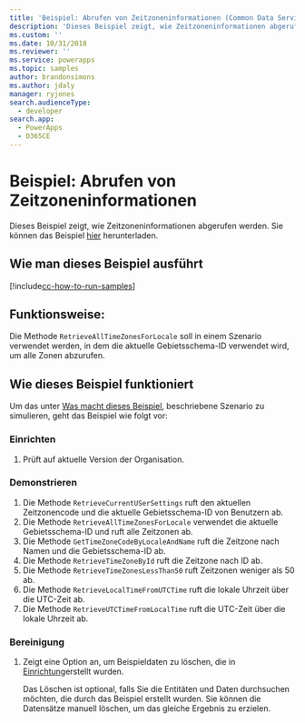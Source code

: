 ```yaml
---
title: 'Beispiel: Abrufen von Zeitzoneninformationen (Common Data Service for Apps) | Microsoft Docs'
description: 'Dieses Beispiel zeigt, wie Zeitzoneninformationen abgerufen werden.'
ms.custom: ''
ms.date: 10/31/2018
ms.reviewer: ''
ms.service: powerapps
ms.topic: samples
author: brandonsimons
ms.author: jdaly
manager: ryjones
search.audienceType:
  - developer
search.app:
  - PowerApps
  - D365CE
---
```

# <a name="sample-retrieve-time-zone-information"></a>Beispiel: Abrufen von Zeitzoneninformationen

<!-- https://docs.microsoft.com/en-us/dynamics365/customer-engagement/developer/sample-retrieve-time-zone-information -->

Dieses Beispiel zeigt, wie Zeitzoneninformationen abgerufen werden. Sie können das Beispiel [hier](https://github.com/Microsoft/PowerApps-Samples/tree/master/cds/orgsvc/C%23/RetrieveTimeZone) herunterladen.

## <a name="how-to-run-this-sample"></a>Wie man dieses Beispiel ausführt

[!include[cc-how-to-run-samples](../../includes/cc-how-to-run-samples.md)]

## <a name="what-this-sample-does"></a>Funktionsweise:

Die Methode `RetrieveAllTimeZonesForLocale` soll in einem Szenario verwendet werden, in dem die aktuelle Gebietsschema-ID verwendet wird, um alle Zonen abzurufen.

## <a name="how-this-sample-works"></a>Wie dieses Beispiel funktioniert

Um das unter [Was macht dieses Beispiel](#what-this-sample-does), beschriebene Szenario zu simulieren, geht das Beispiel wie folgt vor:

### <a name="setup"></a>Einrichten

1. Prüft auf aktuelle Version der Organisation.

### <a name="demonstrate"></a>Demonstrieren

1. Die Methode `RetrieveCurrentUSerSettings` ruft den aktuellen Zeitzonencode und die aktuelle Gebietsschema-ID von Benutzern ab.
2. Die Methode `RetrieveAllTimeZonesForLocale` verwendet die aktuelle Gebietsschema-ID und ruft alle Zeitzonen ab.
3. Die Methode `GetTimeZoneCodeByLocaleAndName` ruft die Zeitzone nach Namen und die Gebietsschema-ID ab.
4. Die Methode `RetrieveTimeZoneById` ruft die Zeitzone nach ID ab.
5. Die Methode `RetrieveTimeZonesLessThan50` ruft Zeitzonen weniger als 50 ab.
6. Die Methode `RetrieveLocalTimeFromUTCTime` ruft die lokale Uhrzeit über die UTC-Zeit ab.
7. Die Methode `RetrieveUTCTimeFromLocalTime` ruft die UTC-Zeit über die lokale Uhrzeit ab.

### <a name="clean-up"></a>Bereinigung

1. Zeigt eine Option an, um Beispieldaten zu löschen, die in [Einrichtung](#setup)erstellt wurden.

    Das Löschen ist optional, falls Sie die Entitäten und Daten durchsuchen möchten, die durch das Beispiel erstellt wurden. Sie können die Datensätze manuell löschen, um das gleiche Ergebnis zu erzielen.
